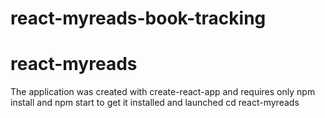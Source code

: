 # react-myreads-book-tracking
# react-myreads
The application was created with create-react-app and requires only npm install and npm start to get it installed and launched
cd react-myreads

